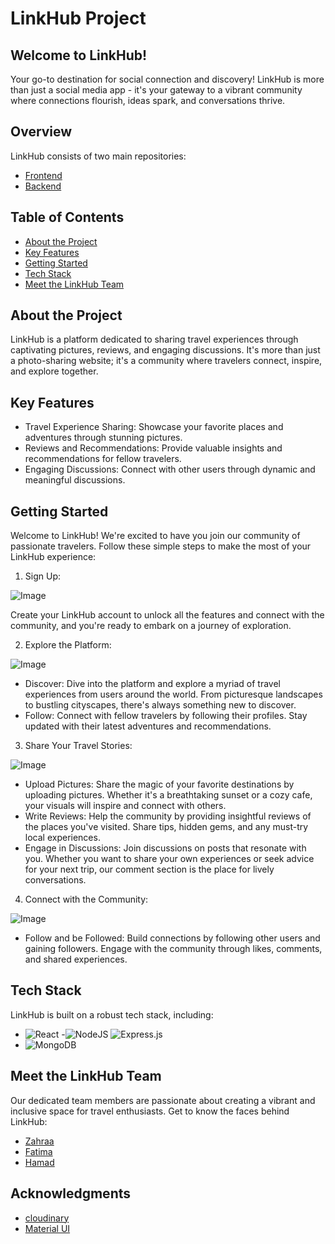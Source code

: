 # LinkHub Project

## Welcome to LinkHub!

Your go-to destination for social connection and discovery! LinkHub is more than just a social media app -
it's your gateway to a vibrant community where connections flourish, ideas spark, and conversations thrive.

## Overview

LinkHub consists of two main repositories:

- [Frontend](https://github.com/fsky99/LinkHub_Frontend/tree/main)
- [Backend](https://github.com/fsky99/LinkHub_Backend/tree/main)

## Table of Contents

- [About the Project](#about-the-project)
- [Key Features](#key-features)
- [Getting Started](#getting-started)
- [Tech Stack](#tech-stack)
- [Meet the LinkHub Team](#meet-the-linkHub-team)

## About the Project

LinkHub is a platform dedicated to sharing travel experiences through captivating pictures, reviews, and engaging discussions. It's more than just a photo-sharing website; it's a community where travelers connect, inspire, and explore together.

## Key Features

- Travel Experience Sharing: Showcase your favorite places and adventures through stunning pictures.
- Reviews and Recommendations: Provide valuable insights and recommendations for fellow travelers.
- Engaging Discussions: Connect with other users through dynamic and meaningful discussions.

## Getting Started

Welcome to LinkHub! We're excited to have you join our community of passionate travelers. Follow these simple steps to make the most of your LinkHub experience:

1. Sign Up:

![Image](https://i.ibb.co/W02fy8Z/image-7.png)

Create your LinkHub account to unlock all the features and connect with the community, and you're ready to embark on a journey of exploration.

2. Explore the Platform:
 
![Image](https://i.ibb.co/CBVVTcB/image-6.png)

- Discover: Dive into the platform and explore a myriad of travel experiences from users around the world. From picturesque landscapes to bustling cityscapes, there's always something new to discover.
- Follow: Connect with fellow travelers by following their profiles. Stay updated with their latest adventures and recommendations.

3. Share Your Travel Stories:

![Image](https://i.ibb.co/njZ3qR1/image-5.png)

- Upload Pictures: Share the magic of your favorite destinations by uploading pictures. Whether it's a breathtaking sunset or a cozy cafe, your visuals will inspire and connect with others.
- Write Reviews: Help the community by providing insightful reviews of the places you've visited. Share tips, hidden gems, and any must-try local experiences.
- Engage in Discussions: Join discussions on posts that resonate with you. Whether you want to share your own experiences or seek advice for your next trip, our comment section is the place for lively conversations.

4. Connect with the Community:


![Image](https://i.ibb.co/z7WyVSc/image-3.png)

- Follow and be Followed: Build connections by following other users and gaining followers. Engage with the community through likes, comments, and shared experiences.

## Tech Stack

LinkHub is built on a robust tech stack, including:

- ![React](https://img.shields.io/badge/react-%2320232a.svg?style=for-the-badge&logo=react&logoColor=%2361DAFB) -![NodeJS](https://img.shields.io/badge/node.js-6DA55F?style=for-the-badge&logo=node.js&logoColor=white) ![Express.js](https://img.shields.io/badge/express.js-%23404d59.svg?style=for-the-badge&logo=express&logoColor=%2361DAFB)
- ![MongoDB](https://img.shields.io/badge/MongoDB-%234ea94b.svg?style=for-the-badge&logo=mongodb&logoColor=white)

## Meet the LinkHub Team

Our dedicated team members are passionate about creating a vibrant and inclusive space for travel enthusiasts. Get to know the faces behind LinkHub:

- [Zahraa](https://github.com/ZahraaAlhawaj)
- [Fatima](https://github.com/fsky99)
- [Hamad](https://github.com/Hamad-Alfandi)

## Acknowledgments

- [cloudinary](https://cloudinary.com/)
- [Material UI](https://mui.com/)
